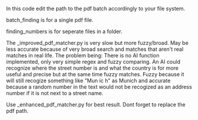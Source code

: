 In this code edit the path to the pdf batch accordingly to your file system.

batch_finding is for a single pdf file.

finding_numbers is for seperate files in a folder.


The  _improved_pdf_matcher.py is very slow but more fuzzy/broad. May be less accurate because of very broad search and matches that aren't real matches in real life. 
The problem being: There is no AI function implemented, only very simple regex and fuzzy comparing. An AI could recognize where the street number is and what the country is for more useful and precise but at the same time fuzzy matches. Fuzzy because it will still recogize something like "Mun ic h" as Munich and accurate because a random number in the text would not be recogized as an address number if it is not next to a street name.

Use _enhanced_pdf_matcher.py for best result. Dont forget to replace the pdf path.
